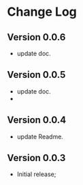 # Change Log

## Version 0.0.6

* update doc.

## Version 0.0.5

* update doc.
* 
## Version 0.0.4

* update Readme.

## Version 0.0.3

* Initial release;
